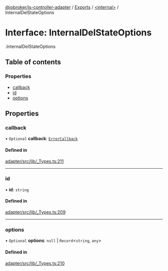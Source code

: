 [@iobroker/js-controller-adapter](../README.md) / [Exports](../modules.md) / [<internal\>](../modules/internal_.md) / InternalDelStateOptions

# Interface: InternalDelStateOptions

[<internal>](../modules/internal_.md).InternalDelStateOptions

## Table of contents

### Properties

- [callback](internal_.InternalDelStateOptions.md#callback)
- [id](internal_.InternalDelStateOptions.md#id)
- [options](internal_.InternalDelStateOptions.md#options)

## Properties

### callback

• `Optional` **callback**: [`ErrorCallback`](../modules/internal_.md#errorcallback)

#### Defined in

[adapter/src/lib/_Types.ts:211](https://github.com/ioBroker/ioBroker.js-controller/blob/87eb3b2c/packages/adapter/src/lib/_Types.ts#L211)

___

### id

• **id**: `string`

#### Defined in

[adapter/src/lib/_Types.ts:209](https://github.com/ioBroker/ioBroker.js-controller/blob/87eb3b2c/packages/adapter/src/lib/_Types.ts#L209)

___

### options

• `Optional` **options**: ``null`` \| `Record`<`string`, `any`\>

#### Defined in

[adapter/src/lib/_Types.ts:210](https://github.com/ioBroker/ioBroker.js-controller/blob/87eb3b2c/packages/adapter/src/lib/_Types.ts#L210)
